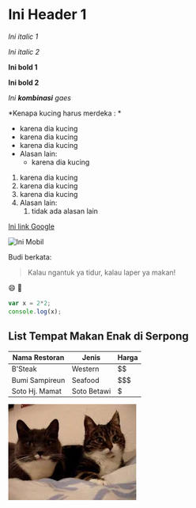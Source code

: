 # Ini Header 1

*Ini italic 1*

_Ini italic 2_

**Ini bold 1**

__Ini bold 2__

_Ini **kombinasi** gaes_

*Kenapa kucing harus merdeka : *
- karena dia kucing
- karena dia kucing
- karena dia kucing
- Alasan lain:
    - karena dia kucing

1. karena dia kucing
1. karena dia kucing
1. karena dia kucing
1. Alasan lain:
    1. tidak ada alasan lain

[Ini link Google](https://www.google.com/)

![Ini Mobil](https://encrypted-tbn0.gstatic.com/images?q=tbn:ANd9GcTzS-Fo0It86jjtKxmwJGhATe1cpSOVCZuJ1XqJuaer3w_WQOLC)

Budi berkata:
>Kalau ngantuk ya tidur, kalau laper ya makan! 

:smile: :volcano:

```javascript
var x = 2*2;
console.log(x);
```
## List Tempat Makan Enak di Serpong

Nama Restoran | Jenis | Harga
-----|-----|-----|
B'Steak | Western | $$
Bumi Sampireun | Seafood | $$$
Soto Hj. Mamat | Soto Betawi | $

[![Video Kucing Ngomong](talkingcats.jpg)](https://www.youtube.com/watch?reload=9&v=z3U0udLH974)
